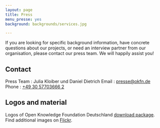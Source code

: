 ```yaml
---
layout: page
title: Press
menu_presse: yes
background: backgrounds/services.jpg

---
```


If you are looking for specific background information, have concrete questions about our projects, or need an interview partner from our organisation, please contact our press team. We will happily assist you! 

## Contact

Press Team
: Julia Kloiber und Daniel Dietrich
Email
: <a href="mailto:presse@okfn.de">presse@okfn.de</a>
Phone
: <a href="tel:+49 30 57703666 2">+49 30 57703666 2</a>

## Logos and material

Logos of Open Knowledge Foundation Deutschland [download package](../files/logos/Logos_okfde.zip). Find additional images on [Flickr](https://www.flickr.com/photos/okfde/sets/).

